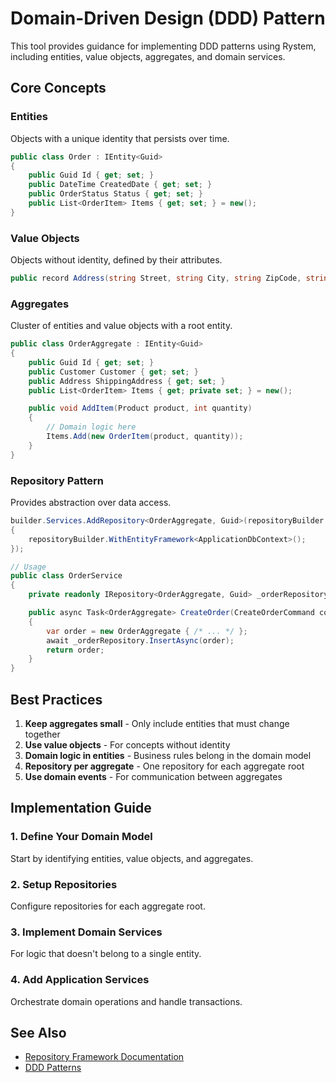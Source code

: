 ﻿# Domain-Driven Design (DDD) Pattern

This tool provides guidance for implementing DDD patterns using Rystem, including entities, value objects, aggregates, and domain services.

## Core Concepts

### Entities
Objects with a unique identity that persists over time.

```csharp
public class Order : IEntity<Guid>
{
    public Guid Id { get; set; }
    public DateTime CreatedDate { get; set; }
    public OrderStatus Status { get; set; }
    public List<OrderItem> Items { get; set; } = new();
}
```

### Value Objects
Objects without identity, defined by their attributes.

```csharp
public record Address(string Street, string City, string ZipCode, string Country);
```

### Aggregates
Cluster of entities and value objects with a root entity.

```csharp
public class OrderAggregate : IEntity<Guid>
{
    public Guid Id { get; set; }
    public Customer Customer { get; set; }
    public Address ShippingAddress { get; set; }
    public List<OrderItem> Items { get; private set; } = new();

    public void AddItem(Product product, int quantity)
    {
        // Domain logic here
        Items.Add(new OrderItem(product, quantity));
    }
}
```

### Repository Pattern
Provides abstraction over data access.

```csharp
builder.Services.AddRepository<OrderAggregate, Guid>(repositoryBuilder =>
{
    repositoryBuilder.WithEntityFramework<ApplicationDbContext>();
});

// Usage
public class OrderService
{
    private readonly IRepository<OrderAggregate, Guid> _orderRepository;

    public async Task<OrderAggregate> CreateOrder(CreateOrderCommand command)
    {
        var order = new OrderAggregate { /* ... */ };
        await _orderRepository.InsertAsync(order);
        return order;
    }
}
```

## Best Practices

1. **Keep aggregates small** - Only include entities that must change together
2. **Use value objects** - For concepts without identity
3. **Domain logic in entities** - Business rules belong in the domain model
4. **Repository per aggregate** - One repository for each aggregate root
5. **Use domain events** - For communication between aggregates

## Implementation Guide

### 1. Define Your Domain Model
Start by identifying entities, value objects, and aggregates.

### 2. Setup Repositories
Configure repositories for each aggregate root.

### 3. Implement Domain Services
For logic that doesn't belong to a single entity.

### 4. Add Application Services
Orchestrate domain operations and handle transactions.

## See Also

- [Repository Framework Documentation](https://github.com/KeyserDSoze/Rystem/tree/master/src/Repository)
- [DDD Patterns](https://martinfowler.com/tags/domain%20driven%20design.html)
